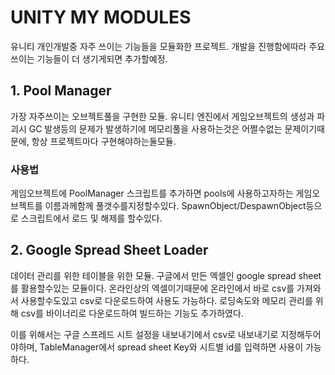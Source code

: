 # UNITY MY MODULES

유니티 개인개발중 자주 쓰이는 기능들을 모듈화한 프로젝트. 
개발을 진행함에따라 주요 쓰이는 기능들이 더 생기게되면 추가할예정.

## 1. Pool Manager

가장 자주쓰이는 오브젝트풀을 구현한 모듈.
유니티 엔진에서 게임오브젝트의 생성과 파괴시 GC 발생등의 문제가 발생하기에 메모리풀을 사용하는것은
어쩔수없는 문제이기때문에, 항상 프로젝트마다 구현해야하는둘모듈. 

### 사용법
게임오브젝트에 PoolManager 스크립트를 추가하면 pools에 사용하고자하는 게임오브젝트를 이름과께함께 풀갯수를지정할수있다.
SpawnObject/DespawnObject등으로 스크립트에서 로드 및 해제를 할수있다. 

## 2. Google Spread Sheet Loader

데이터 관리를 위한 테이블을 위한 모듈. 
구글에서 만든 엑셀인 google spread sheet를 활용할수있는 모듈이다. 온라인상의 엑셀이기때문에
온라인에서 바로 csv를 가져와서 사용할수도있고 csv로 다운로드하여 사용도 가능하다. 
로딩속도와 메모리 관리를 위해 csv를 바이너리로 다운로드하여 빌드하는 기능도 추가하였다. 

이를 위해서는 구글 스프레드 시트 설정을 내보내기에서 csv로 내보내기로 지정해두어야하며, TableManager에서
spread sheet Key와 시트별 id를 입력하면 사용이 가능하다. 



